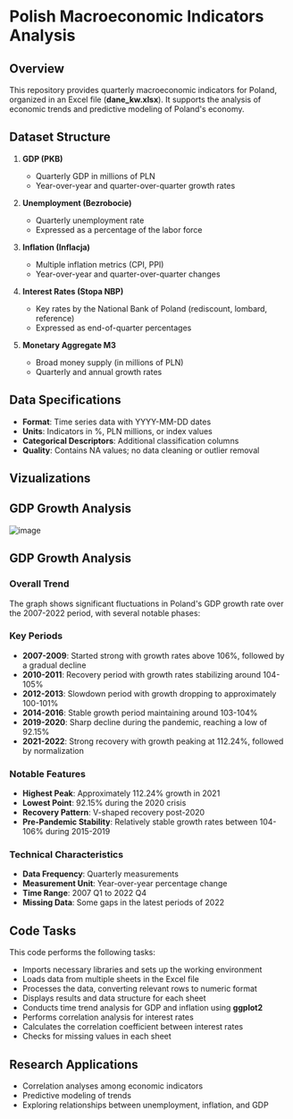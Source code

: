# Polish Macroeconomic Indicators Analysis

## Overview
This repository provides quarterly macroeconomic indicators for Poland, organized in an Excel file (**dane_kw.xlsx**). It supports the analysis of economic trends and predictive modeling of Poland's economy.

## Dataset Structure
1. **GDP (PKB)**
   - Quarterly GDP in millions of PLN  
   - Year-over-year and quarter-over-quarter growth rates  

2. **Unemployment (Bezrobocie)**
   - Quarterly unemployment rate  
   - Expressed as a percentage of the labor force  

3. **Inflation (Inflacja)**
   - Multiple inflation metrics (CPI, PPI)  
   - Year-over-year and quarter-over-quarter changes  

4. **Interest Rates (Stopa NBP)**
   - Key rates by the National Bank of Poland (rediscount, lombard, reference)  
   - Expressed as end-of-quarter percentages  

5. **Monetary Aggregate M3**
   - Broad money supply (in millions of PLN)  
   - Quarterly and annual growth rates  

## Data Specifications
- **Format**: Time series data with YYYY-MM-DD dates  
- **Units**: Indicators in %, PLN millions, or index values  
- **Categorical Descriptors**: Additional classification columns  
- **Quality**: Contains NA values; no data cleaning or outlier removal

##  Vizualizations

## GDP Growth Analysis
![image](https://github.com/user-attachments/assets/cf5407fb-0dba-40ef-846a-6b5ebf9d6ea9)


## GDP Growth Analysis

### Overall Trend
The graph shows significant fluctuations in Poland's GDP growth rate over the 2007-2022 period, with several notable phases:

### Key Periods
- **2007-2009**: Started strong with growth rates above 106%, followed by a gradual decline
- **2010-2011**: Recovery period with growth rates stabilizing around 104-105%
- **2012-2013**: Slowdown period with growth dropping to approximately 100-101%
- **2014-2016**: Stable growth period maintaining around 103-104%
- **2019-2020**: Sharp decline during the pandemic, reaching a low of 92.15%
- **2021-2022**: Strong recovery with growth peaking at 112.24%, followed by normalization

### Notable Features
- **Highest Peak**: Approximately 112.24% growth in 2021
- **Lowest Point**: 92.15% during the 2020 crisis
- **Recovery Pattern**: V-shaped recovery post-2020
- **Pre-Pandemic Stability**: Relatively stable growth rates between 104-106% during 2015-2019

### Technical Characteristics
- **Data Frequency**: Quarterly measurements
- **Measurement Unit**: Year-over-year percentage change
- **Time Range**: 2007 Q1 to 2022 Q4
- **Missing Data**: Some gaps in the latest periods of 2022


## Code Tasks
This code performs the following tasks:
- Imports necessary libraries and sets up the working environment  
- Loads data from multiple sheets in the Excel file  
- Processes the data, converting relevant rows to numeric format  
- Displays results and data structure for each sheet  
- Conducts time trend analysis for GDP and inflation using **ggplot2**  
- Performs correlation analysis for interest rates  
- Calculates the correlation coefficient between interest rates  
- Checks for missing values in each sheet  

## Research Applications
- Correlation analyses among economic indicators  
- Predictive modeling of trends  
- Exploring relationships between unemployment, inflation, and GDP  
